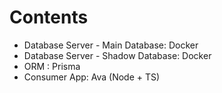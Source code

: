 # Contents

- Database Server - Main Database: Docker 
- Database Server - Shadow Database: Docker 
- ORM : Prisma
- Consumer App: Ava (Node + TS)


